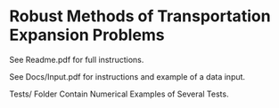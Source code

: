 # Robust Methods of Transportation Expansion Problems

See Readme.pdf for full instructions.

See Docs/Input.pdf for instructions and example of a data input.

Tests/ Folder Contain Numerical Examples of Several Tests.

